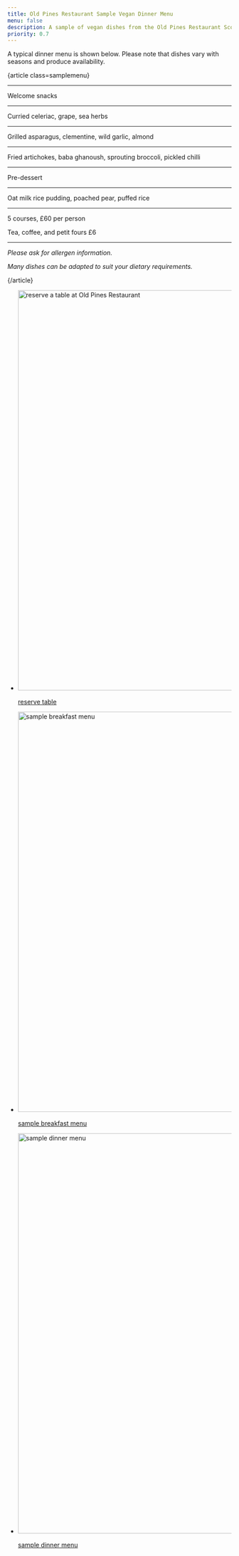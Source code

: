 ```yaml
---
title: Old Pines Restaurant Sample Vegan Dinner Menu
menu: false
description: A sample of vegan dishes from the Old Pines Restaurant Scottish dinner menu.
priority: 0.7
---
```


A typical dinner menu is shown below. Please note that dishes vary with seasons and produce availability.

{article class=samplemenu}

---

Welcome snacks

---

Curried celeriac, grape, sea herbs

---

Grilled asparagus, clementine, wild garlic, almond

---

Fried artichokes, baba ghanoush, sprouting broccoli, pickled chilli

---

Pre-dessert

---

Oat milk rice pudding, poached pear, puffed rice

---

5 courses, £60 per person

Tea, coffee, and petit fours £6

---

*Please ask for allergen information.*

*Many dishes can be adapted to suit your dietary requirements.*

{/article}


<nav class="imagegrid full">
  <ul>
    <li>
      <a href="${ tacs.root }restaurant/reserve-table/">
        <img src="${ tacs.root }images/hotel-05.avif" width="1600" height="900" alt="reserve a table at Old Pines Restaurant" loading="lazy" />
        <p>reserve table</p>
      </a>
    </li>
    <li>
      <a href="${ tacs.root }restaurant/breakfast/">
        <img src="${ tacs.root }images/restaurant-01.avif" width="1600" height="900" alt="sample breakfast menu" loading="lazy" />
        <p>sample breakfast menu</p>
      </a>
    </li>
    <li>
      <a href="${ tacs.root }restaurant/dinner/">
        <img src="${ tacs.root }images/food-01.avif" width="1600" height="900" alt="sample dinner menu" loading="lazy" />
        <p>sample dinner menu</p>
      </a>
    </li>
  </ul>
</nav>

